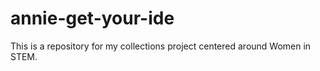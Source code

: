 # annie-get-your-ide
This is a repository for my collections project centered around Women in STEM.
